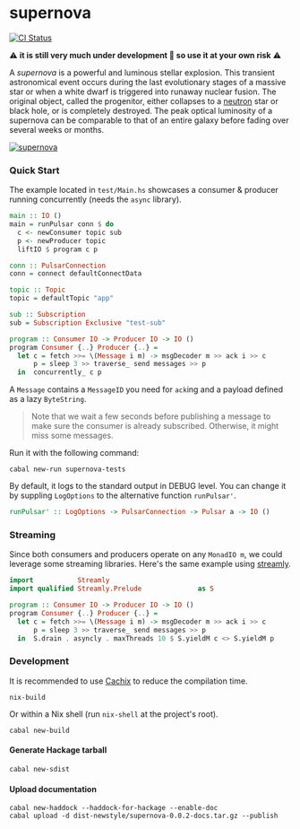 supernova
=========

[![CI Status](https://github.com/cr-org/supernova/workflows/Haskell%20CI/badge.svg)](https://github.com/cr-org/supernova/actions)

⚠️  **it is still very much under development 🚧 so use it at your own risk** ⚠️

A *supernova* is a powerful and luminous stellar explosion. This transient astronomical event occurs during the last evolutionary stages of a massive star or when a white dwarf is triggered into runaway nuclear fusion. The original object, called the progenitor, either collapses to a [neutron](https://github.com/cr-org/neutron) star or black hole, or is completely destroyed. The peak optical luminosity of a supernova can be comparable to that of an entire galaxy before fading over several weeks or months.

[![supernova](https://www.jpl.nasa.gov/spaceimages/images/largesize/PIA22352_hires.jpg "Kepler Beyond Planets: Finding Exploding Stars (Type Ia Supernova from a White Dwarf Stealing Matter)")](https://www.jpl.nasa.gov/spaceimages/details.php?id=PIA22352)

### Quick Start

The example located in `test/Main.hs` showcases a consumer & producer running concurrently (needs the `async` library).

```haskell
main :: IO ()
main = runPulsar conn $ do
  c <- newConsumer topic sub
  p <- newProducer topic
  liftIO $ program c p

conn :: PulsarConnection
conn = connect defaultConnectData

topic :: Topic
topic = defaultTopic "app"

sub :: Subscription
sub = Subscription Exclusive "test-sub"

program :: Consumer IO -> Producer IO -> IO ()
program Consumer {..} Producer {..} =
  let c = fetch >>= \(Message i m) -> msgDecoder m >> ack i >> c
      p = sleep 3 >> traverse_ send messages >> p
  in  concurrently_ c p
```

A `Message` contains a `MessageID` you need for `ack`ing and a payload defined as a lazy `ByteString`.

> Note that we wait a few seconds before publishing a message to make sure the consumer is already subscribed. Otherwise, it might miss some messages.

Run it with the following command:

```shell
cabal new-run supernova-tests
```

By default, it logs to the standard output in DEBUG level. You can change it by suppling `LogOptions` to the alternative function `runPulsar'`.

```haskell
runPulsar' :: LogOptions -> PulsarConnection -> Pulsar a -> IO ()
```

### Streaming

Since both consumers and producers operate on any `MonadIO m`, we could leverage some streaming libraries. Here's the same example using [streamly](https://hackage.haskell.org/package/streamly).

```haskell
import           Streamly
import qualified Streamly.Prelude              as S

program :: Consumer IO -> Producer IO -> IO ()
program Consumer {..} Producer {..} =
  let c = fetch >>= \(Message i m) -> msgDecoder m >> ack i >> c
      p = sleep 3 >> traverse_ send messages >> p
  in  S.drain . asyncly . maxThreads 10 $ S.yieldM c <> S.yieldM p
```

### Development

It is recommended to use [Cachix](https://app.cachix.org/cache/hpulsar) to reduce the compilation time.

```shell
nix-build
```

Or within a Nix shell (run `nix-shell` at the project's root).

```shell
cabal new-build
```

#### Generate Hackage tarball

```shell
cabal new-sdist
```

#### Upload documentation

```shell
cabal new-haddock --haddock-for-hackage --enable-doc
cabal upload -d dist-newstyle/supernova-0.0.2-docs.tar.gz --publish
```
